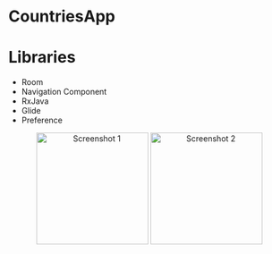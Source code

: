 # CountriesApp

# Libraries

- Room
- Navigation Component
- RxJava
- Glide
- Preference

<p align="center">
  <img src="https://github.com/harunuyan/CountriesApp/assets/55163968/5dc3ca6f-f12c-4a51-b610-f3941ba0e520" width="200" alt="Screenshot 1">
  <img src="https://github.com/harunuyan/CountriesApp/assets/55163968/c5a113fe-f052-4046-b4a9-13611344ec75" width="200" alt="Screenshot 2">
</p>

